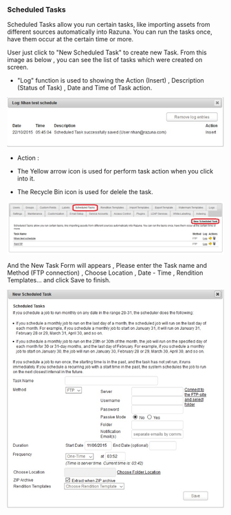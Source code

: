 ### Scheduled Tasks

Scheduled Tasks allow you run certain tasks, like importing assets from different sources automatically into Razuna. You can run the tasks once, have them occur at the certain time or more.

User just click to "New Scheduled Task" to create new Task. From this image as below , you can see the list of tasks which  were created on screen.

 - "Log" function is used to showing the Action (Insert) , Description (Status of Task) , Date and Time of Task action.

![](img/Log_scheduled_task.jpg)

 - Action :

 * The Yellow arrow icon is used for perform task action when you click into it.

 * The Recycle Bin icon is used for delele the task.

![](img/scheduled_task1.jpg)

And the New Task Form will appears , Please enter the Task name and Method (FTP connection) , Choose Location , Date - Time , Rendition Templates... and click Save to finish.

![](img/scheduled_task2.jpg)


